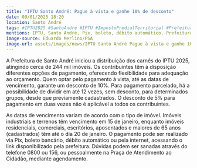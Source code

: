 ```yaml
---
title: "IPTU Santo André: Pague à vista e ganhe 10% de desconto"
date: 09/01/2025 18:20
location: Santo André
tags: #IPTU2025 #SantoAndré #IPTU #ImpostoPredialTerritorial #PrefeituraSantoAndré #PagamentoIPTU #DescontoIPTU #ParcelamentoIPTU #SP #ImóveisSantoAndré #abc360noticias
mentions: IPTU, Santo André, Pix, boleto, débito automático, Prefeitura de Santo André, Praça de Atendimento ao Cidadão, 0800 019 1944, 156.
image-source: Eduardo Merlino/PSA 
image-url: assets/images/news/IPTU Santo André Pague à vista e ganhe 10% de desconto.jpg
---
```


A Prefeitura de Santo André iniciou a distribuição dos carnês do IPTU 2025, atingindo cerca de 244 mil imóveis.  Os contribuintes têm à disposição diferentes opções de pagamento, oferecendo flexibilidade para adequação ao orçamento.  Quem optar pelo pagamento à vista, até as datas de vencimento, garante um desconto de 10%.  Para pagamento parcelado, há a possibilidade de dividir em até 12 vezes, sem desconto, para determinados grupos, desde que previamente cadastrados.  O desconto de 5% para pagamento em duas vezes não é aplicável a todos os contribuintes.


As datas de vencimento variam de acordo com o tipo de imóvel. Imóveis industriais e terrenos têm vencimento em 15 de janeiro, enquanto imóveis residenciais, comerciais, escritórios, aposentados e maiores de 65 anos (cadastrados) têm até o dia 20 de janeiro. O pagamento pode ser realizado via Pix, boleto bancário, débito automático ou pela internet, acessando o link disponibilizado pela prefeitura.  Dúvidas podem ser sanadas através do telefone 0800 ou 156, ou pessoalmente na Praça de Atendimento ao Cidadão, mediante agendamento.

